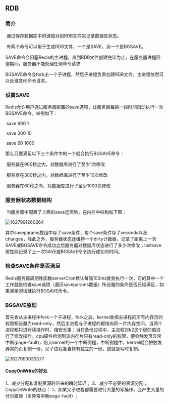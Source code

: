 ## RDB

### 简介

​	通过保存数据库中的键值对到RDB文件来记录数据库状态。

​	有两个命令可以用于生成RDB文件，一个是SAVE，另一个是BGSAVE。

​	SAVE命令会阻塞Redis的主进程，直到RDB文件创建完毕为止，在服务器进程阻塞期间，服务器不能处理任何命令请求

​	BGSAVE命令会fork出一个子进程，然后子进程负责创建RDB文件，主进程依然可以处理其他命令请求。

### 设置SAVE

​	Redis允许用户通过服务器配置的save选项，让服务器每隔一段时间自动执行一次BGSAVE命令。举例如下：

​	save 900 1

​	save 300 10

​	save 60 1000

那么只要满足以下三个条件中的一个就会执行BGSAVE命令：

​	服务器在900秒之内，对数据库进行了至少1次修改

​	服务器在300秒之内，对数据库进行了至少10次修改

​	服务器在60秒之内，对数据库进行了至少1000次修改

### 服务器状态数据结构

​	当服务器中配置了上面的save选项后，在内存中结构如下图：

![1627991260264](C:/Users/zxw/AppData/Roaming/Typora/typora-user-images/1627991260264.png)

​	其中saveparams数组中存了save条件，每个save条件存了seconds以及changes，除此之外，服务器状态还维持一个dirty计数器，记录了距离上一次SAVE或BGSAVE命令成功之后服务器对数据库状态进行了多少次修改；lastsave属性则记录了上一次SAVE或BGSAVE命令执行成功的时间。

### 检查SAVE条件是否满足

​	Redis服务器周期性函数serverCron默认每隔100ms就会执行一次，它的其中一个工作就是检查save选项（遍历saveparams数组）所设置的条件是否已经满足，如果满足的话就执行BGSAVE命令。

### BGSAVE原理

​	首先会从主进程中fork一个子进程，fork之后，kernel会把主进程的所有内存页的权限都设置为read-only，然后主进程与子进程的都指向同一片内存空间，当两个进程都只进行读操作时，相安无事；当在备份过程中，主进程对k2这个键的值进行了修改操作，cpu硬件检测到该内存片只有read-only的权限，便会触发页异常中断(page-fault)，陷入kernel的一个中断例程，中断例程中，kernel就会把触发异常的页复制一份，父子进程各自持有独立的一份，这就是写时复制。

![1627993033577](C:/Users/zxw/AppData/Roaming/Typora/typora-user-images/1627993033577.png)

####  CopyOnWrite的好处

1、减少分配和复制资源时带来的瞬时延迟；
2、减少不必要的资源分配；
CopyOnWrite的缺点：
1、如果父子进程都需要进行大量的写操作，会产生大量的分页错误（页异常中断page-fault）; 